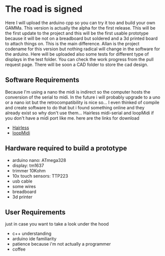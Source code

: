 # The road is signed
Here I will upload the arduino cpp so you can try it too and build your own GAMMa.
This version is actually the alpha for the first release.
This will be the first update to the project and this will be the first usable prototype because it will be not on a breadboard but soldered and a 3d printed board to attach things on. This is the main difference.
Allan is the project codename for this version but nothing radical will change in the software for the arduino. Here will be uploaded also some tests for different type of displays in the test folder.
You can check the work progress from the pull request page.
There will be soon a CAD folder to store the cad design.
## Software Requirements
Because I'm using a nano the midi is indirect so the computer hosts the conversion of the serial to midi. In the future i will probably upgrade to a uno or a nano iot but the retrocompatibility is nice so... I even thinked of compile and create software to do that but i found something online and they already exist so why don't use them... Hairless midi-serial and loopMidi if you don't have a midi port like me.
here are the links for download
- [Hairless](https://projectgus.github.io/hairless-midiserial/)
- [loopMidi](https://www.tobias-erichsen.de/software/loopmidi.html)
## Hardware required to build a prototype
- arduino nano: ATmega328
- display: tm1637
- trimmer 10Kohm
- 10x touch sensors: TTP223
- usb cable
- some wires
- breadboard
- 3d printer
## User Requirements
just in case you want to take a look under the hood
- c++ understanding
- arduino ide familiarity
- patience because i'm not actually a programmer
- coffee
